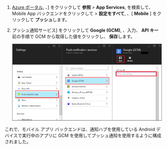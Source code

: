 
1.  [Azure ポータル]( https://azure.portal.com/), 、] をクリックして **参照** > **App Services**, を検索して、Mobile App バックエンドをクリックして > **設定をすべて**, 、[ **Mobile** ] をクリックして **プッシュ**します。

2. プッシュ通知サービス] をクリックして **Google (GCM)**, 、入力、 **API キー** 前の手順で GCM から取得した値をクリックし、 **保存**します。

    ![ポータルで GCM API キーを設定する](./media/app-service-mobile-android-configure-push/mobile-push-api-key.png)

これで、モバイル アプリ バックエンドは、通知ハブを使用している Android デバイスで実行中のアプリに GCM を使用してプッシュ通知を使用するように構成されました。

<!-- URLs. -->


<!-- images -->

